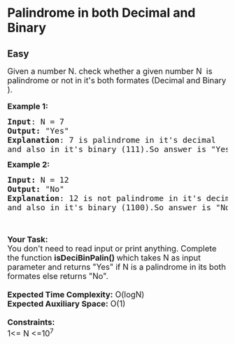 # Palindrome in both Decimal and Binary
## Easy
<div class="problem-statement">
                <p></p><p><span style="font-size:18px">Given a number N.&nbsp;check whether a given number N&nbsp; is palindrome or not in it's both formates (Decimal and Binary ).</span><br>
<br>
<span style="font-size:18px"><strong>Example 1:</strong></span></p>

<pre><span style="font-size:18px"><strong>Input</strong>: N = 7
<strong>Output:</strong>&nbsp;"Yes"&nbsp;
<strong>Explanation</strong>: 7 is palindrome in it's decimal 
and also in it's binary (111)</span><span style="font-size:18px">.So answer is "Yes".
</span></pre>

<p><span style="font-size:18px"><strong>Example 2:</strong></span></p>

<pre><span style="font-size:18px"><strong>Input: </strong>N = 12
<strong>Output:&nbsp;</strong>"No"
<strong>Explanation</strong>: 12 is not palindrome in it's decimal
and also in it's binary (1100)</span><span style="font-size:18px">.So answer is "No". 

</span></pre>

<p><br>
<span style="font-size:18px"><strong>Your Task:&nbsp;&nbsp;</strong><br>
You don't need to read input or print anything. Complete the function <strong>isDeciBinPalin()&nbsp;</strong>which takes N&nbsp;as input parameter and returns "Yes" if N&nbsp;is a palindrome&nbsp;in its both formates else returns "No".<br>
<br>
<strong>Expected Time Complexity:</strong> O(logN</span><span style="font-size:18px">)</span><br>
<span style="font-size:18px"><strong>Expected Auxiliary Space:</strong> O(1)<br>
<br>
<strong>Constraints:</strong><br>
1&lt;= N&nbsp;&lt;=10<sup>7</sup></span></p>
 <p></p>
            </div>